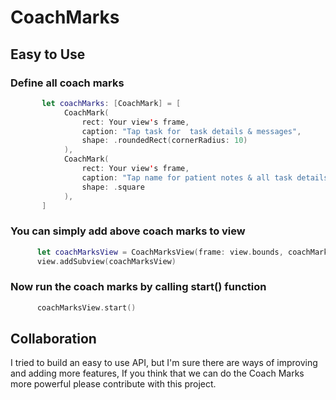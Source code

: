 # CoachMarks

Easy to Use
  ---
  
  ### Define all coach marks 

  ```swift
         let coachMarks: [CoachMark] = [
              CoachMark(
                  rect: Your view's frame,
                  caption: "Tap task for  task details & messages",
                  shape: .roundedRect(cornerRadius: 10)
              ),
              CoachMark(
                  rect: Your view's frame,
                  caption: "Tap name for patient notes & all task details",
                  shape: .square
              ),
         ]
  ```

### You can simply add above coach marks to view
  
  ```swift
        let coachMarksView = CoachMarksView(frame: view.bounds, coachMarks: coachMarks)
        view.addSubview(coachMarksView)
  ```
  
### Now run the coach marks by calling start() function
  
  ```swift
        coachMarksView.start()
  ```
  
  Collaboration
---

I tried to build an easy to use API, but I'm sure there are ways of improving and adding more features, If you think that we can do the Coach Marks more powerful please contribute with this project.
